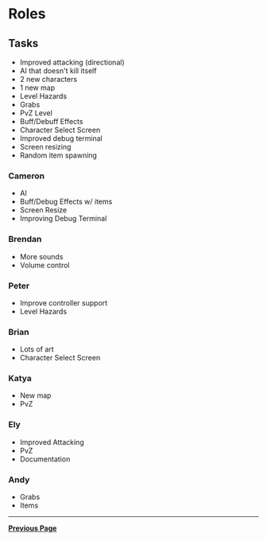 
# Roles

## Tasks

- Improved attacking (directional)
- AI that doesn't kill itself
- 2 new characters
- 1 new map
- Level Hazards
- Grabs
- PvZ Level
- Buff/Debuff Effects
- Character Select Screen
- Improved debug terminal
- Screen resizing
- Random item spawning

### Cameron

- AI
- Buff/Debug Effects w/ items
- Screen Resize
- Improving Debug Terminal

### Brendan

- More sounds
- Volume control

### Peter

- Improve controller support
- Level Hazards

### Brian

- Lots of art
- Character Select Screen
  
### Katya

- New map
- PvZ
  
### Ely

- Improved Attacking
- PvZ
- Documentation
  
### Andy

- Grabs
- Items

---

[**Previous Page**](README.md)
